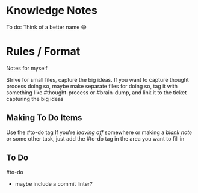 # Knowledge Notes
To do: Think of a better name 😅

# Rules / Format
Notes for myself

Strive for small files, capture the big ideas.
If you want to capture thought process doing so, maybe make separate files for doing so, tag it with something like #thought-process or #brain-dump, and link it to the ticket capturing the big ideas

## Making To Do Items
Use the #to-do tag
If you're *leaving off* somewhere or making a *blank note* or some other task, just add the #to-do tag in the area you want to fill in

## To Do
#to-do

- maybe include a commit linter?
